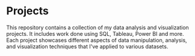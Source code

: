 # Projects
This repository contains a collection of my data analysis and visualization projects. It includes work done using SQL, Tableau, Power BI and more. Each project showcases different aspects of data manipulation, analysis, and visualization techniques that I've applied to various datasets.
